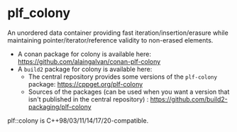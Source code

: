 # plf_colony
An unordered data container providing fast iteration/insertion/erasure while maintaining pointer/iterator/reference validity to non-erased elements.

 - A conan package for colony is available here: https://github.com/alaingalvan/conan-plf-colony
 - A `build2` package for colony is available here:
    - The central repository provides some versions of the `plf-colony` package: https://cppget.org/plf-colony
    - Sources of the packages (can be used when you want a version that isn't published in the central repository) : https://github.com/build2-packaging/plf-colony

plf::colony is C++98/03/11/14/17/20-compatible.

